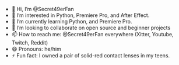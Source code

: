 - 👋 Hi, I’m @Secret49erFan
- 👀 I’m interested in Python, Premiere Pro, and After Effect.
- 🌱 I’m currently learning Python, and Premiere Pro.
- 💞️ I’m looking to collaborate on open source and beginner projects
- 📫 How to reach me: @Secret49erFan everywhere (Xitter, Youtube, Twitch, Reddit)
- 😄 Pronouns: he/him
- ⚡ Fun fact: I owned a pair of solid-red contact lenses in my teens.

<!---
Secret49erFan/Secret49erFan is a ✨ special ✨ repository because its `README.md` (this file) appears on your GitHub profile.
You can click the Preview link to take a look at your changes.
--->
